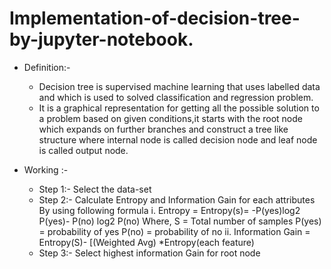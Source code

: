 # Implementation-of-decision-tree-by-jupyter-notebook.
* Definition:-
  * Decision tree is supervised machine learning that uses labelled data and which is used to solved classification and regression problem.
  * It is a graphical representation for getting all the possible solution to a problem based on given conditions,it starts with the root node which expands on further branches and construct a tree like 
    structure where internal node is called decision node and leaf node is called output node.

* Working :-
     * Step 1:- Select the data-set
     * Step 2:- Calculate Entropy and Information Gain for each attributes
      By using following formula
i. Entropy = Entropy(s)= -P(yes)log2 P(yes)- P(no) log2 P(no)
   Where,
   S = Total number of samples
   P(yes) = probability of yes
   P(no) = probability of no
ii. Information Gain = Entropy(S)- [(Weighted Avg) *Entropy(each feature)  
     * Step 3:- Select highest information Gain for root node
